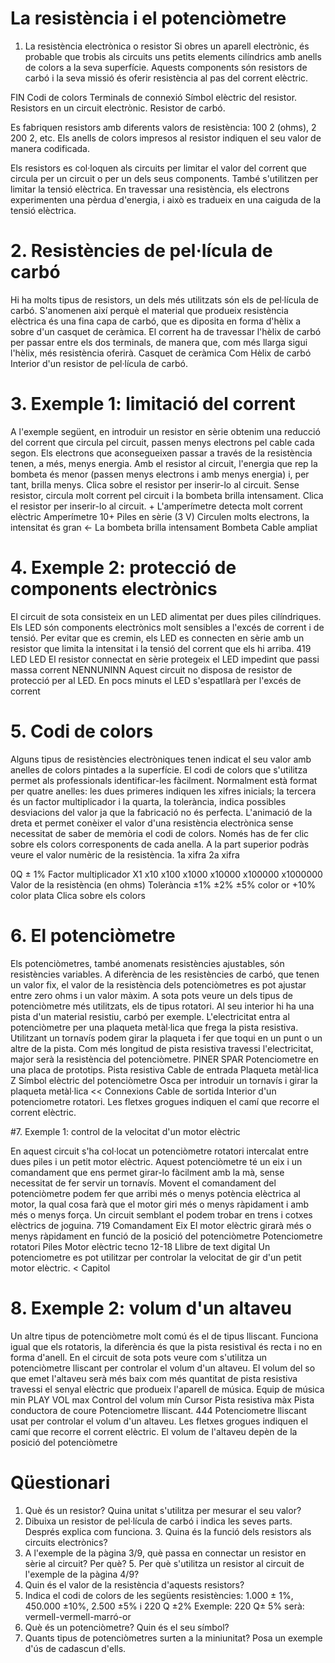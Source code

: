 
# La resistència i el potenciòmetre 
 
1. La resistència electrònica o resistor Si obres un aparell electrònic, és probable que trobis als circuits uns petits elements cilíndrics amb anells de colors a la seva superfície. Aquests components són resistors de carbó i la seva missió és oferir resistència al pas del corrent elèctric. 

FIN 
Codi de colors 
Terminals de connexió 
Símbol elèctric del resistor. 
Resistors en un circuit electrònic. 
Resistor de carbó. 
         
Es fabriquen resistors amb diferents valors de resistència: 100 2 (ohms), 2 200 2, etc. Els anells de colors impresos al resistor indiquen el seu valor de manera codificada. 
         
Els resistors es col·loquen als circuits per limitar el valor del corrent que circula per un circuit o per un dels seus components. També s'utilitzen per limitar la tensió elèctrica. En travessar una resistència, els electrons experimenten una pèrdua d'energia, i això es tradueix en una caiguda de la tensió elèctrica. 

# 2. Resistències de pel·lícula de carbó 

Hi ha molts tipus de resistors, un dels més utilitzats són els de pel·lícula de carbó. S'anomenen així perquè el material que produeix resistència elèctrica és una fina capa de carbó, que es diposita en forma d'hèlix a sobre d'un casquet de ceràmica. El corrent ha de travessar l'hèlix de carbó per passar entre els dos terminals, de manera que, com més llarga sigui l'hèlix, més resistència oferirà. 
Casquet de ceràmica 
Com 
Hèlix de carbó 
Interior d'un resistor de pel·lícula de carbó. 


# 3. Exemple 1: limitació del corrent 

A l'exemple següent, en introduir un resistor en sèrie obtenim una reducció del corrent que circula pel circuit, passen menys electrons pel cable cada segon. Els electrons que aconsegueixen passar a través de la resistència tenen, a més, menys energia. Amb el resistor al circuit, l'energia que rep la bombeta és menor (passen menys electrons i amb menys energia) i, per tant, brilla menys. 
Clica sobre el resistor per inserir-lo al circuit. 
Sense resistor, circula molt 
corrent pel circuit i la bombeta brilla 
intensament. Clica el resistor per inserir-lo al circuit. 
+ 
L'amperímetre detecta molt corrent elèctric 
Amperímetre 
10+ 
Piles en sèrie (3 V) 
Circulen molts electrons, la intensitat és gran 
← La bombeta brilla 
intensament 
Bombeta 
Cable ampliat 

# 4. Exemple 2: protecció de components electrònics 

El circuit de sota consisteix en un LED alimentat per dues piles cilíndriques. Els LED són components electrònics molt sensibles a l'excés de corrent i de tensió. Per evitar que es cremin, els LED es connecten en sèrie amb un resistor que limita la intensitat i la tensió del corrent que els hi arriba. 
419 
LED 
LED 
El resistor connectat en sèrie protegeix el LED 
impedint que passi massa corrent 
NENNUNINN 
Aquest circuit no disposa de resistor de protecció per al LED. En pocs minuts el LED 
s'espatllarà per l'excés de corrent 


# 5. Codi de colors 

Alguns tipus de resistències electròniques tenen indicat el seu valor amb anelles de colors pintades a la superfície. El codi de colors que s'utilitza permet als professionals identificar-les fàcilment. Normalment està format per quatre anelles: les dues primeres indiquen les xifres inicials; la tercera és un factor multiplicador i la quarta, la tolerància, indica possibles desviacions del valor ja que la fabricació no és perfecta. L'animació de la dreta et permet conèixer el valor d'una resistència electrònica sense necessitat de saber de memòria el codi de colors. Només has de fer clic sobre els colors 
corresponents de cada anella. A la part superior podràs veure el valor numèric de la resistència. 
1a xifra 2a xifra 


0Q ± 1% 
Factor multiplicador 
X1 
x10 
x100 
x1000 
x10000 
x100000 
x1000000 
Valor de la resistència (en ohms) 
Tolerància 
±1% 
±2% 
±5% color or 
+10% color plata 
Clica sobre els colors 

# 6. El potenciòmetre 

Els potenciòmetres, també anomenats resistències ajustables, són resistències variables. A diferència de les resistències de carbó, que tenen un valor fix, el valor de la resistència dels potenciòmetres es pot ajustar entre zero ohms i un valor màxim. A sota pots veure un dels tipus de potenciòmetre més utilitzats, els de tipus rotatori. Al seu interior hi ha una pista d'un material resistiu, carbó per exemple. L'electricitat entra al potenciòmetre per una plaqueta metàl·lica que frega la pista resistiva. Utilitzant un tornavís podem girar la plaqueta i fer que toqui en un punt o un altre de la pista. Com més longitud de pista resistiva travessi l'electricitat, major serà la resistència del potenciòmetre. 
PINER 
SPAR 
Potenciometre en una placa de prototips. 
Pista resistiva 
Cable 
de entrada 
Plaqueta metàl·lica 
Z 
Símbol elèctric del potenciòmetre 
Osca per introduir un tornavís i girar la plaqueta metàl·lica 
<< 
Connexions 
Cable 
de sortida 
Interior d'un potenciometre rotatori. Les fletxes grogues indiquen el camí que recorre el corrent elèctric. 

#7. Exemple 1: control de la velocitat d'un motor elèctric 

En aquest circuit s'ha col·locat un potenciòmetre rotatori intercalat entre dues piles i un petit motor elèctric. Aquest potenciòmetre té un eix i un comandament que ens permet girar-lo fàcilment amb la mà, sense necessitat de fer servir un tornavís. Movent el comandament del potenciòmetre podem fer que arribi més o menys potència elèctrica al motor, la qual cosa farà que el motor giri més o menys ràpidament i amb més o menys força. Un circuit semblant el podem trobar en trens i cotxes elèctrics de joguina. 
719 
Comandament 
Eix 
El motor elèctric girarà més 
o menys ràpidament en funció de la posició del 
potenciòmetre 
Potenciometre 
rotatori 
Piles 
Motor elèctric 
tecno 12-18 Llibre de text digital 
Un potenciometre es pot utilitzar per controlar 
la velocitat de gir d'un petit motor elèctric. 
< Capitol 

# 8. Exemple 2: volum d'un altaveu 

Un altre tipus de potenciòmetre molt comú és el de tipus lliscant. Funciona igual que els rotatoris, la diferència és que la pista resistival és recta i no en forma d'anell. En el circuit de sota pots veure com s'utilitza un potenciòmetre lliscant per controlar el volum d'un altaveu. El volum del so que emet l'altaveu serà més baix com més quantitat de pista resistiva travessi el senyal elèctric que produeix l'aparell de música. 
Equip de música 
min 
PLAY 
VOL max 
Control del volum 
mín 
Cursor 
Pista resistiva 
màx 
Pista 
conductora de coure 
Potenciometre lliscant. 
444 
Potenciometre lliscant usat per controlar el volum d'un altaveu. Les fletxes grogues indiquen el camí que recorre el corrent elèctric. 
El volum de l'altaveu depèn de la posició del potenciòmetre 


# Qüestionari 

1. Què és un resistor? Quina unitat s'utilitza per mesurar el seu valor? 
2. Dibuixa un resistor de pel·lícula de carbó i indica les seves parts. Després explica com funciona. 3. Quina és la funció dels resistors als circuits electrònics? 
4. A l'exemple de la pàgina 3/9, què passa en connectar un resistor en sèrie al circuit? Per què? 5. Per què s'utilitza un resistor al circuit de l'exemple de la pàgina 4/9? 
6. Quin és el valor de la resistència d'aquests resistors? 
7. Indica el codi de colors de les següents resistències: 
1.000 ± 1%, 450.000 ±10%, 2.500 ±5% i 220 Q ±2% Exemple: 220 Q± 5% serà: vermell-vermell-marró-or 
8. Què és un potenciòmetre? Quin és el seu símbol? 
9. Quants tipus de potenciòmetres surten a la miniunitat? Posa un exemple d'ús de cadascun d'ells. 
